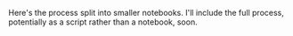 Here's the process split into smaller notebooks. I'll include the full process, potentially as a script rather than a notebook, soon.
